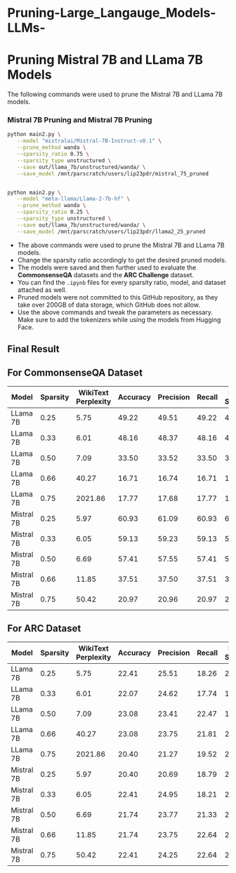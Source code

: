 # Pruning-Large_Langauge_Models-LLMs-

# Pruning Mistral 7B and LLama 7B Models

The following commands were used to prune the Mistral 7B and LLama 7B models.

### Mistral 7B Pruning and Mistral 7B Pruning

```bash
python main2.py \
   --model "mistralai/Mistral-7B-Instruct-v0.1" \
   --prune_method wanda \
   --sparsity_ratio 0.75 \
   --sparsity_type unstructured \
   --save out/llama_7b/unstructured/wanda/ \
   --save_model /mnt/parscratch/users/lip23pdr/mistral_75_pruned


python main2.py \
   --model "meta-llama/Llama-2-7b-hf" \
   --prune_method wanda \
   --sparsity_ratio 0.25 \
   --sparsity_type unstructured \
   --save out/llama_7b/unstructured/wanda/ \
   --save_model /mnt/parscratch/users/lip23pdr/llama2_25_pruned
```
- The above commands were used to prune the Mistral 7B and LLama 7B models.
- Change the sparsity ratio accordingly to get the desired pruned models.
- The models were saved and then further used to evaluate the **CommonsenseQA** datasets and the **ARC Challenge** dataset.
- You can find the `.ipynb` files for every sparsity ratio, model, and dataset attached as well.
- Pruned models were not committed to this GitHub repository, as they take over 200GB of data storage, which GitHub does not allow.
- Use the above commands and tweak the parameters as necessary. Make sure to add the tokenizers while using the models from Hugging Face.


## Final Result

## For CommonsenseQA Dataset

| Model          | Sparsity | WikiText Perplexity | Accuracy | Precision | Recall  | F1-Score |
|----------------|----------|---------------------|----------|-----------|---------|----------|
| LLama 7B       | 0.25     | 5.75                | 49.22    | 49.51     | 49.22   | 49.27    |
| LLama 7B       | 0.33     | 6.01                | 48.16    | 48.37     | 48.16   | 48.20    |
| LLama 7B       | 0.50     | 7.09                | 33.50    | 33.52     | 33.50   | 33.46    |
| LLama 7B       | 0.66     | 40.27               | 16.71    | 16.74     | 16.71   | 16.70    |
| LLama 7B       | 0.75     | 2021.86             | 17.77    | 17.68     | 17.77   | 17.71    |
| Mistral 7B     | 0.25     | 5.97                | 60.93    | 61.09     | 60.93   | 60.93    |
| Mistral 7B     | 0.33     | 6.05                | 59.13    | 59.23     | 59.13   | 59.12    |
| Mistral 7B     | 0.50     | 6.69                | 57.41    | 57.55     | 57.41   | 57.36    |
| Mistral 7B     | 0.66     | 11.85               | 37.51    | 37.50     | 37.51   | 37.45    |
| Mistral 7B     | 0.75     | 50.42               | 20.97    | 20.96     | 20.97   | 20.94    |


## For ARC Dataset

| Model          | Sparsity | WikiText Perplexity | Accuracy | Precision | Recall  | F1-Score |
|----------------|----------|---------------------|----------|-----------|---------|----------|
| LLama 7B       | 0.25     | 5.75                | 22.41    | 25.51     | 18.26   | 22.47    |
| LLama 7B       | 0.33     | 6.01                | 22.07    | 24.62     | 17.74   | 19.51    |
| LLama 7B       | 0.50     | 7.09                | 23.08    | 23.41     | 22.47   | 19.52    |
| LLama 7B       | 0.66     | 40.27               | 23.08    | 23.75     | 21.81   | 21.33    |
| LLama 7B       | 0.75     | 2021.86             | 20.40    | 21.27     | 19.52   | 22.64    |
| Mistral 7B     | 0.25     | 5.97                | 20.40    | 20.69     | 18.79   | 21.81    |
| Mistral 7B     | 0.33     | 6.05                | 22.41    | 24.95     | 18.21   | 22.64    |
| Mistral 7B     | 0.50     | 6.69                | 21.74    | 23.77     | 21.33   | 22.64    |
| Mistral 7B     | 0.66     | 11.85               | 21.74    | 23.75     | 22.64   | 21.81    |
| Mistral 7B     | 0.75     | 50.42               | 22.41    | 24.25     | 22.64   | 23.75    |



